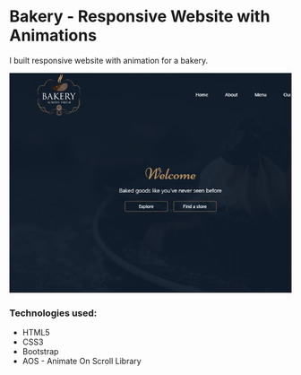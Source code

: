 <h1>Bakery - Responsive Website with Animations</h1>
<p> I built responsive website with animation for a bakery.</p>

<img src="https://github.com/aniribe/Animated-bakery-web-site/blob/master/images/Bakery.JPG">

<h3>Technologies used:</h3>
<ul>
<li>HTML5</li>
<li>CSS3</li>
<li>Bootstrap</li>
<li>AOS - Animate On Scroll Library</li>
</ul>
